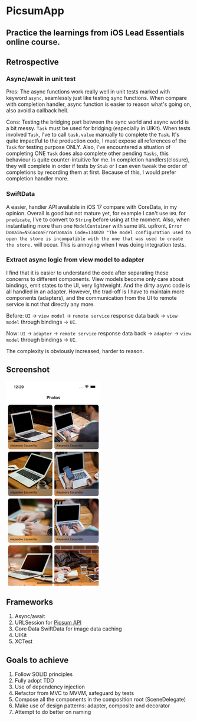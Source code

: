 # PicsumApp
## Practice the learnings from iOS Lead Essentials online course.

## Retrospective
### Async/await in unit test
Pros: The async functions work really well in unit tests marked with keyword `async`, seamlessly just like testing sync functions.
When compare with completion handler, async function is easier to reason what's going on, also avoid a callback hell.

Cons: Testing the bridging part between the sync world and async world is a bit messy.
`Task` must be used for bridging (especially in UIKit). When tests involved `Task`, I've to call `task.value` manually to complete the `Task`.
It's quite impactful to the production code, I must expose all references of the `Task` for testing purpose ONLY.
Also, I've encountered a situation of completing ONE `Task` does also complete other pending `Tasks`, this behaviour is quite counter-intuitive for me.
In completion handlers(closure), they will complete in order if tests by `Stub` or I can even tweak the order of completions by recording them at first.
Because of this, I would prefer completion handler more.

### SwiftData
A easier, handier API available in iOS 17 compare with CoreData, in my opinion.
Overall is good but not mature yet, for example I can't use `URL` for `predicate`, I've to convert to `String` before using at the moment.
Also, when instantiating more than one `ModelContainer` with same `URL` upfront, 
`Error Domain=NSCocoaErrorDomain Code=134020 "The model configuration used to open the store is incompatible with the one that was used to create the store.` will occur.
This is annoying when I was doing integration tests.

### Extract async logic from view model to adapter
I find that it is easier to understand the code after separating these concerns to different components. 
View models become only care about bindings, emit states to the UI, very lightweight. And the dirty async code is all handled in an adapter.
However, the trad-off is I have to maintain more components (adapters), and the communication from the UI to remote service is not that directly any more.

Before: `UI` -> `view model` -> `remote service` response data back -> `view model` through bindings -> `UI`.

Now: `UI` -> `adapter` -> `remote service` response data back -> `adapter` -> `view model` through bindings -> `UI`.

The complexity is obviously increased, harder to reason.

## Screenshot
<img src="https://github.com/tzc1234/PicsumApp/blob/main/Screenshots/preview.png" alt="preview" width="256" height="554"/>

## Frameworks
1. Async/await
2. URLSession for [Picsum API](https://picsum.photos/)
3. ~~Core Data~~ SwiftData for image data caching
4. UIKit
5. XCTest

## Goals to achieve
1. Follow SOLID principles
2. Fully adopt TDD
3. Use of dependency injection
4. Refactor from MVC to MVVM, safeguard by tests
5. Compose all the components in the composition root (SceneDelegate)
6. Make use of design patterns: adapter, composite and decorator
7. Attempt to do better on naming
